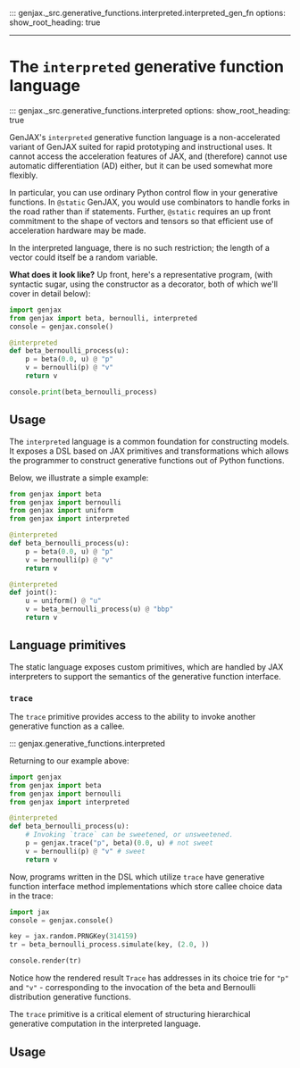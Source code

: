 ::: genjax._src.generative_functions.interpreted.interpreted_gen_fn
    options:
      show_root_heading: true

---
# The `interpreted` generative function language

::: genjax._src.generative_functions.interpreted
    options:
      show_root_heading: true

GenJAX's `interpreted` generative function language is a non-accelerated variant of GenJAX
suited for rapid prototyping and instructional uses. It cannot access the acceleration
features of JAX, and (therefore) cannot use automatic differentiation (AD) either, but it
can be used somewhat more flexibly.

In particular, you can use ordinary Python control flow in your generative functions.
In `@static` GenJAX, you would use combinators to handle forks in the road rather than
if statements. Further, `@static` requires an up front commitment to the shape of vectors
and tensors so that efficient use of acceleration hardware may be made.

In the interpreted language, there is no such restriction; the length of a vector
could itself be a random variable.

**What does it look like?**
Up front, here's a representative program, (with syntactic sugar, using the constructor as a decorator, both of which we'll cover in detail below):

```python exec="yes" source="tabbed-left" session="ex-trace"
import genjax
from genjax import beta, bernoulli, interpreted
console = genjax.console()

@interpreted
def beta_bernoulli_process(u):
    p = beta(0.0, u) @ "p"
    v = bernoulli(p) @ "v"
    return v

console.print(beta_bernoulli_process)
```

## Usage

The `interpreted` language is a common foundation for constructing models. It exposes a DSL based on JAX primitives and transformations which allows the programmer to construct generative functions out of Python functions.

Below, we illustrate a simple example:

```python
from genjax import beta
from genjax import bernoulli
from genjax import uniform
from genjax import interpreted

@interpreted
def beta_bernoulli_process(u):
    p = beta(0.0, u) @ "p"
    v = bernoulli(p) @ "v"
    return v

@interpreted
def joint():
    u = uniform() @ "u"
    v = beta_bernoulli_process(u) @ "bbp"
    return v
```

## Language primitives

The static language exposes custom primitives, which are handled by JAX interpreters to support the semantics of the generative function interface.

### `trace`

The `trace` primitive provides access to the ability to invoke another generative function as a callee.

::: genjax.generative_functions.interpreted

Returning to our example above:


```python exec="yes" source="tabbed-left" session="ex-trace"
import genjax
from genjax import beta
from genjax import bernoulli
from genjax import interpreted

@interpreted
def beta_bernoulli_process(u):
    # Invoking `trace` can be sweetened, or unsweetened.
    p = genjax.trace("p", beta)(0.0, u) # not sweet
    v = bernoulli(p) @ "v" # sweet
    return v
```

Now, programs written in the DSL which utilize `trace` have generative function interface method implementations which store callee choice data in the trace:

```python exec="yes" source="tabbed-left" session="ex-trace"
import jax
console = genjax.console()

key = jax.random.PRNGKey(314159)
tr = beta_bernoulli_process.simulate(key, (2.0, ))

console.render(tr)
```

Notice how the rendered result `Trace` has addresses in its choice trie for `"p"` and `"v"` - corresponding to the invocation of the beta and Bernoulli distribution generative functions.

The `trace` primitive is a critical element of structuring hierarchical generative computation in the interpreted language.

## Usage
